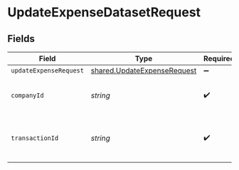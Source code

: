 # UpdateExpenseDatasetRequest


## Fields

| Field                                                                      | Type                                                                       | Required                                                                   | Description                                                                | Example                                                                    |
| -------------------------------------------------------------------------- | -------------------------------------------------------------------------- | -------------------------------------------------------------------------- | -------------------------------------------------------------------------- | -------------------------------------------------------------------------- |
| `updateExpenseRequest`                                                     | [shared.UpdateExpenseRequest](../../models/shared/updateexpenserequest.md) | :heavy_minus_sign:                                                         | N/A                                                                        |                                                                            |
| `companyId`                                                                | *string*                                                                   | :heavy_check_mark:                                                         | Unique identifier for a company.                                           | 8a210b68-6988-11ed-a1eb-0242ac120002                                       |
| `transactionId`                                                            | *string*                                                                   | :heavy_check_mark:                                                         | The unique identifier for your SMB's transaction.                          | 336694d8-2dca-4cb5-a28d-3ccb83e55eee                                       |